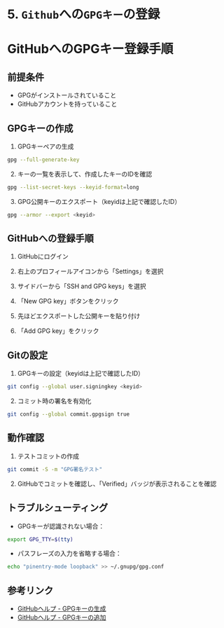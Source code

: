 # 5. `Github`への`GPGキー`の登録
# GitHubへのGPGキー登録手順

## 前提条件
- GPGがインストールされていること
- GitHubアカウントを持っていること

## GPGキーの作成

1. GPGキーペアの生成
```bash
gpg --full-generate-key
```

2. キーの一覧を表示して、作成したキーのIDを確認
```bash
gpg --list-secret-keys --keyid-format=long
```

3. GPG公開キーのエクスポート（keyidは上記で確認したID）
```bash
gpg --armor --export <keyid>
```

## GitHubへの登録手順

1. GitHubにログイン

2. 右上のプロフィールアイコンから「Settings」を選択

3. サイドバーから「SSH and GPG keys」を選択

4. 「New GPG key」ボタンをクリック

5. 先ほどエクスポートした公開キーを貼り付け

6. 「Add GPG key」をクリック

## Gitの設定

1. GPGキーの設定（keyidは上記で確認したID）
```bash
git config --global user.signingkey <keyid>
```

2. コミット時の署名を有効化
```bash
git config --global commit.gpgsign true
```

## 動作確認

1. テストコミットの作成
```bash
git commit -S -m "GPG署名テスト"
```

2. GitHubでコミットを確認し、「Verified」バッジが表示されることを確認

## トラブルシューティング

- GPGキーが認識されない場合：
```bash
export GPG_TTY=$(tty)
```

- パスフレーズの入力を省略する場合：
```bash
echo "pinentry-mode loopback" >> ~/.gnupg/gpg.conf
```

## 参考リンク
- [GitHubヘルプ - GPGキーの生成](https://docs.github.com/ja/authentication/managing-commit-signature-verification/generating-a-new-gpg-key)
- [GitHubヘルプ - GPGキーの追加](https://docs.github.com/ja/authentication/managing-commit-signature-verification/adding-a-gpg-key-to-your-github-account)
